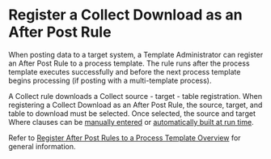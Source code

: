 # Register a Collect Download as an After Post Rule

When posting data to a target system, a Template Administrator can
register an After Post Rule to a process template. The rule runs after
the process template executes successfully and before the next process
template begins processing (if posting with a multi-template process).

A Collect rule downloads a Collect source - target - table registration.
When registering a Collect Download as an After Post Rule, the source,
target, and table to download must be selected. Once selected, the
source and target Where clauses can be [manually
entered](Register_a_Collect_Download_After_Post_Rule_Manually.htm) or
[automatically built at run
time](Register_a_Collect_Download_After_Post_Rule_that_is_Built_Automatically.htm).
 

Refer to [Register After Post Rules to a Process Template
Overview](Register_After_Post_Rules_to_a_Process_Template_Overview.htm)
for general information.
